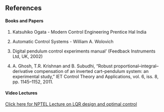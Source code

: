 ## References
#### Books and Papers
1. Katsuhiko Ogata - Modern Control Engineering Prentice Hal India</p>
2. Automatic Control Systems - William A. Wolovich</p>
3. Digital pendulum control experiments manual’ (Feedback Instruments Ltd, UK, 2002)</p>
4. A. Ghosh, T.R. Krishnan and B. Subudhi, “Robust proportional–integral–derivative compensation of an inverted cart–pendulum system: an experimental study,” IET Control Theory and Applications, vol. 6, iss. 8, pp. 1145–1152, 2011.


#### Video Lectures
<a href="https://www.youtube.com/watch?v=AzWWScWUynk" target="_blank">Click here for NPTEL Lecture on LQR design and optimal control</a>

